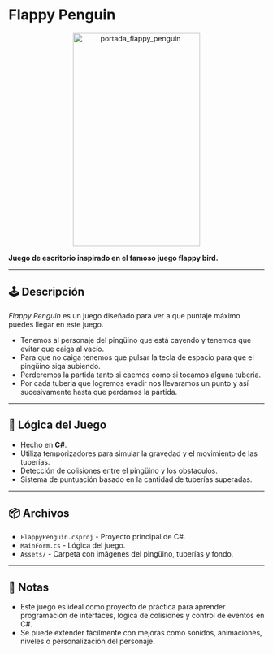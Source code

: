 # Flappy Penguin

<div align="center">
  <img width="250" height="420" alt="portada_flappy_penguin" src="https://github.com/user-attachments/assets/2945137f-0665-480e-9bd1-a97374efed2b" />
</div>

**Juego de escritorio inspirado en el famoso juego flappy bird.**

---

## 🕹️ Descripción

*Flappy Penguin* es un juego diseñado para ver a que puntaje máximo puedes llegar en este juego.

- Tenemos al personaje del pingüino que está cayendo y tenemos que evitar que caiga al vacío.
- Para que no caiga tenemos que pulsar la tecla de espacio para que el pingüino siga subiendo.
- Perderemos la partida tanto si caemos como si tocamos alguna tuberia.
- Por cada tuberia que logremos evadir nos llevaramos un punto y así sucesivamente hasta que perdamos la partida.

---

## 🧠 Lógica del Juego

- Hecho en **C#**.
- Utiliza temporizadores para simular la gravedad y el movimiento de las tuberías.
- Detección de colisiones entre el pingüino y los obstaculos.
- Sistema de puntuación basado en la cantidad de tuberías superadas.

---

## 📦 Archivos

- `FlappyPenguin.csproj` - Proyecto principal de C#.
- `MainForm.cs` - Lógica del juego.
- `Assets/` - Carpeta con imágenes del pingüino, tuberías y fondo.

---

## 📌 Notas

- Este juego es ideal como proyecto de práctica para aprender programación de interfaces, lógica de colisiones y control de eventos en C#.
- Se puede extender fácilmente con mejoras como sonidos, animaciones, niveles o personalización del personaje.
